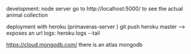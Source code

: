 development: node server
go to http://localhost:5000/ to see the actual animal collection

deployment with heroku (primaveras-server )
git push heroku master --> exposes an url
logs: heroku logs --tail

https://cloud.mongodb.com/ there is an atlas mongodb
